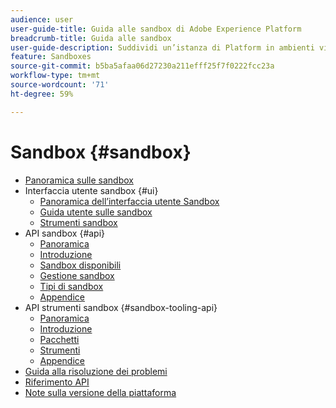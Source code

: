 ```yaml
---
audience: user
user-guide-title: Guida alle sandbox di Adobe Experience Platform
breadcrumb-title: Guida alle sandbox
user-guide-description: Suddividi un’istanza di Platform in ambienti virtuali per lo sviluppo, il test e la distribuzione di applicazioni.
feature: Sandboxes
source-git-commit: b5ba5afaa06d27230a211efff25f7f0222fcc23a
workflow-type: tm+mt
source-wordcount: '71'
ht-degree: 59%

---
```



# Sandbox {#sandbox}

* [Panoramica sulle sandbox](home.md)
* Interfaccia utente sandbox {#ui}
   * [Panoramica dell’interfaccia utente Sandbox](ui/overview.md)
   * [Guida utente sulle sandbox](ui/user-guide.md)
   * [Strumenti sandbox](ui/sandbox-tooling.md)
* API sandbox {#api}
   * [Panoramica](api/overview.md)
   * [Introduzione](api/getting-started.md)
   * [Sandbox disponibili](api/available.md)
   * [Gestione sandbox](api/sandboxes.md)
   * [Tipi di sandbox](api/types.md)
   * [Appendice](api/appendix.md)
* API strumenti sandbox {#sandbox-tooling-api}
   * [Panoramica](sandbox-tooling-api/overview.md)
   * [Introduzione](sandbox-tooling-api/getting-started.md)
   * [Pacchetti](sandbox-tooling-api/packages.md)
   * [Strumenti](sandbox-tooling-api/tools.md)
   * [Appendice](sandbox-tooling-api/appendix.md)
* [Guida alla risoluzione dei problemi](troubleshooting-guide.md)
* [Riferimento API](https://www.adobe.io/experience-platform-apis/references/sandbox)
* [Note sulla versione della piattaforma](https://www.adobe.com/go/platform-release-notes-it)